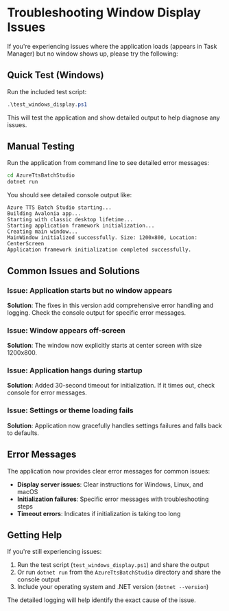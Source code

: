 # Troubleshooting Window Display Issues

If you're experiencing issues where the application loads (appears in Task Manager) but no window shows up, please try the following:

## Quick Test (Windows)

Run the included test script:
```powershell
.\test_windows_display.ps1
```

This will test the application and show detailed output to help diagnose any issues.

## Manual Testing

Run the application from command line to see detailed error messages:
```bash
cd AzureTtsBatchStudio
dotnet run
```

You should see detailed console output like:
```
Azure TTS Batch Studio starting...
Building Avalonia app...
Starting with classic desktop lifetime...
Starting application framework initialization...
Creating main window...
MainWindow initialized successfully. Size: 1200x800, Location: CenterScreen
Application framework initialization completed successfully.
```

## Common Issues and Solutions

### Issue: Application starts but no window appears
**Solution**: The fixes in this version add comprehensive error handling and logging. Check the console output for specific error messages.

### Issue: Window appears off-screen
**Solution**: The window now explicitly starts at center screen with size 1200x800.

### Issue: Application hangs during startup
**Solution**: Added 30-second timeout for initialization. If it times out, check console for error messages.

### Issue: Settings or theme loading fails
**Solution**: Application now gracefully handles settings failures and falls back to defaults.

## Error Messages

The application now provides clear error messages for common issues:

- **Display server issues**: Clear instructions for Windows, Linux, and macOS
- **Initialization failures**: Specific error messages with troubleshooting steps
- **Timeout errors**: Indicates if initialization is taking too long

## Getting Help

If you're still experiencing issues:

1. Run the test script (`test_windows_display.ps1`) and share the output
2. Or run `dotnet run` from the `AzureTtsBatchStudio` directory and share the console output
3. Include your operating system and .NET version (`dotnet --version`)

The detailed logging will help identify the exact cause of the issue.